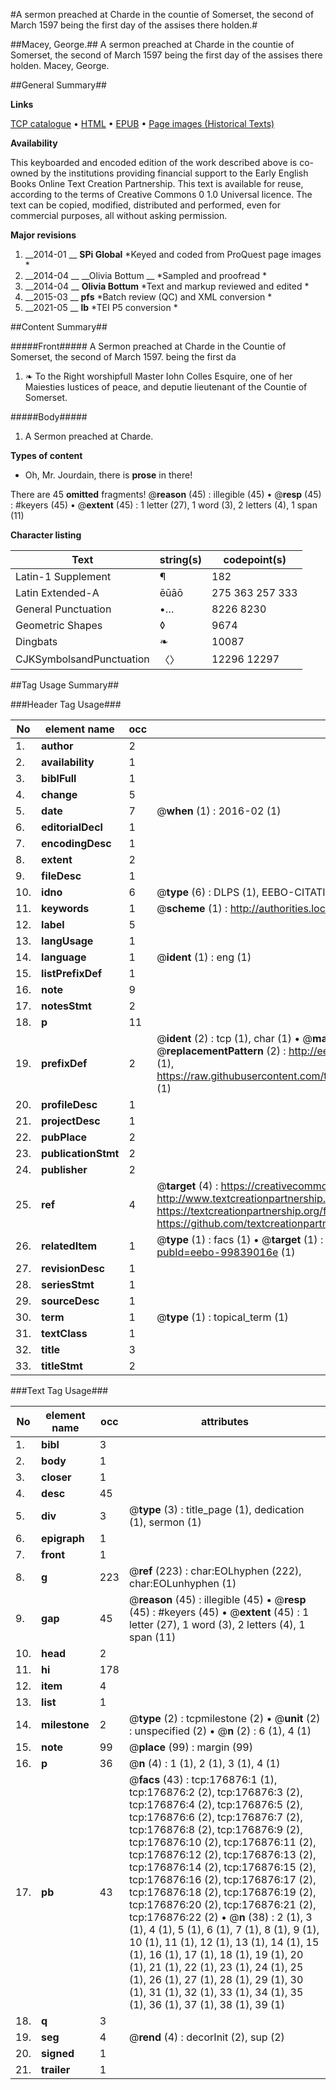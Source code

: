 #A sermon preached at Charde in the countie of Somerset, the second of March 1597 being the first day of the assises there holden.#

##Macey, George.##
A sermon preached at Charde in the countie of Somerset, the second of March 1597 being the first day of the assises there holden.
Macey, George.

##General Summary##

**Links**

[TCP catalogue](http://www.ota.ox.ac.uk/tcp/)  • 
[HTML](http://tei.it.ox.ac.uk/tcp/Texts-HTML/free/B14/B14673.html)  • 
[EPUB](http://tei.it.ox.ac.uk/tcp/Texts-EPUB/free/B14/B14673.epub) • 
[Page images (Historical Texts)](https://historicaltexts.jisc.ac.uk/eebo-99839016e)

**Availability**

This keyboarded and encoded edition of the work described above is co-owned by the
    institutions providing financial support to the Early English Books Online Text Creation
    Partnership. This text is available for reuse, according to the terms of  Creative Commons 0 1.0 Universal
    licence. The text can be copied, modified, distributed and performed, even for commercial
    purposes, all without asking permission.

**Major revisions**

1. __2014-01 __ __SPi Global__ *Keyed and coded from ProQuest page images *
1. __2014-04 __ __Olivia Bottum __ *Sampled and proofread *
1. __2014-04 __ __Olivia Bottum__ *Text and markup reviewed and edited *
1. __2015-03 __ __pfs__ *Batch review (QC) and XML conversion *
1. __2021-05 __ __lb__ *TEI P5 conversion *

##Content Summary##

#####Front#####
A Sermon preached at Charde in the Countie of Somerset, the second of March 1597. being the first da
1. ❧ To the Right worshipfull Master Iohn Colles Esquire, one of her Maiesties Iustices of peace, and deputie lieutenant of the Countie of Somerset.

#####Body#####

1. A Sermon preached at Charde.

**Types of content**

  * Oh, Mr. Jourdain, there is **prose** in there!

There are 45 **omitted** fragments! 
 @__reason__ (45) : illegible (45)  •  @__resp__ (45) : #keyers (45)  •  @__extent__ (45) : 1 letter (27), 1 word (3), 2 letters (4), 1 span (11)

**Character listing**


|Text|string(s)|codepoint(s)|
|---|---|---|
|Latin-1 Supplement|¶|182|
|Latin Extended-A|ēūāō|275 363 257 333|
|General Punctuation|•…|8226 8230|
|Geometric Shapes|◊|9674|
|Dingbats|❧|10087|
|CJKSymbolsandPunctuation|〈〉|12296 12297|

##Tag Usage Summary##

###Header Tag Usage###

|No|element name|occ|attributes|
|---|---|---|---|
|1.|__author__|2||
|2.|__availability__|1||
|3.|__biblFull__|1||
|4.|__change__|5||
|5.|__date__|7| @__when__ (1) : 2016-02 (1)|
|6.|__editorialDecl__|1||
|7.|__encodingDesc__|1||
|8.|__extent__|2||
|9.|__fileDesc__|1||
|10.|__idno__|6| @__type__ (6) : DLPS (1), EEBO-CITATION (1), VID (1), EEBO-PROQUEST (1), STC (2)|
|11.|__keywords__|1| @__scheme__ (1) : http://authorities.loc.gov/ (1)|
|12.|__label__|5||
|13.|__langUsage__|1||
|14.|__language__|1| @__ident__ (1) : eng (1)|
|15.|__listPrefixDef__|1||
|16.|__note__|9||
|17.|__notesStmt__|2||
|18.|__p__|11||
|19.|__prefixDef__|2| @__ident__ (2) : tcp (1), char (1)  •  @__matchPattern__ (2) : ([0-9\-]+):([0-9IVX]+) (1), (.+) (1)  •  @__replacementPattern__ (2) : http://eebo.chadwyck.com/downloadtiff?vid=$1&page=$2 (1), https://raw.githubusercontent.com/textcreationpartnership/Texts/master/tcpchars.xml#$1 (1)|
|20.|__profileDesc__|1||
|21.|__projectDesc__|1||
|22.|__pubPlace__|2||
|23.|__publicationStmt__|2||
|24.|__publisher__|2||
|25.|__ref__|4| @__target__ (4) : https://creativecommons.org/publicdomain/zero/1.0/ (1), http://www.textcreationpartnership.org/docs/. (1), https://textcreationpartnership.org/faq/#faq05 (1), https://github.com/textcreationpartnership (1)|
|26.|__relatedItem__|1| @__type__ (1) : facs (1)  •  @__target__ (1) : https://data.historicaltexts.jisc.ac.uk/view?pubId=eebo-99839016e (1)|
|27.|__revisionDesc__|1||
|28.|__seriesStmt__|1||
|29.|__sourceDesc__|1||
|30.|__term__|1| @__type__ (1) : topical_term (1)|
|31.|__textClass__|1||
|32.|__title__|3||
|33.|__titleStmt__|2||


###Text Tag Usage###

|No|element name|occ|attributes|
|---|---|---|---|
|1.|__bibl__|3||
|2.|__body__|1||
|3.|__closer__|1||
|4.|__desc__|45||
|5.|__div__|3| @__type__ (3) : title_page (1), dedication (1), sermon (1)|
|6.|__epigraph__|1||
|7.|__front__|1||
|8.|__g__|223| @__ref__ (223) : char:EOLhyphen (222), char:EOLunhyphen (1)|
|9.|__gap__|45| @__reason__ (45) : illegible (45)  •  @__resp__ (45) : #keyers (45)  •  @__extent__ (45) : 1 letter (27), 1 word (3), 2 letters (4), 1 span (11)|
|10.|__head__|2||
|11.|__hi__|178||
|12.|__item__|4||
|13.|__list__|1||
|14.|__milestone__|2| @__type__ (2) : tcpmilestone (2)  •  @__unit__ (2) : unspecified (2)  •  @__n__ (2) : 6 (1), 4 (1)|
|15.|__note__|99| @__place__ (99) : margin (99)|
|16.|__p__|36| @__n__ (4) : 1 (1), 2 (1), 3 (1), 4 (1)|
|17.|__pb__|43| @__facs__ (43) : tcp:176876:1 (1), tcp:176876:2 (2), tcp:176876:3 (2), tcp:176876:4 (2), tcp:176876:5 (2), tcp:176876:6 (2), tcp:176876:7 (2), tcp:176876:8 (2), tcp:176876:9 (2), tcp:176876:10 (2), tcp:176876:11 (2), tcp:176876:12 (2), tcp:176876:13 (2), tcp:176876:14 (2), tcp:176876:15 (2), tcp:176876:16 (2), tcp:176876:17 (2), tcp:176876:18 (2), tcp:176876:19 (2), tcp:176876:20 (2), tcp:176876:21 (2), tcp:176876:22 (2)  •  @__n__ (38) : 2 (1), 3 (1), 4 (1), 5 (1), 6 (1), 7 (1), 8 (1), 9 (1), 10 (1), 11 (1), 12 (1), 13 (1), 14 (1), 15 (1), 16 (1), 17 (1), 18 (1), 19 (1), 20 (1), 21 (1), 22 (1), 23 (1), 24 (1), 25 (1), 26 (1), 27 (1), 28 (1), 29 (1), 30 (1), 31 (1), 32 (1), 33 (1), 34 (1), 35 (1), 36 (1), 37 (1), 38 (1), 39 (1)|
|18.|__q__|3||
|19.|__seg__|4| @__rend__ (4) : decorInit (2), sup (2)|
|20.|__signed__|1||
|21.|__trailer__|1||
